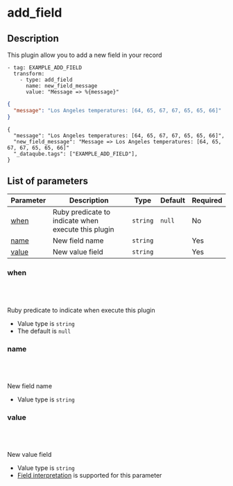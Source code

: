 # add_field <Badge type='tip' text='community' vertical='top' />

## Description

This plugin allow you to add a new field in your record


<CodeGroup>
  <CodeGroupItem title='CONFIG'>

```yaml{3-5}
- tag: EXAMPLE_ADD_FIELD
  transform:
    - type: add_field
      name: new_field_message
      value: "Message => %{message}"
```

  </CodeGroupItem>
  <CodeGroupItem title='EVENT'>

  ```json
  {
    "message": "Los Angeles temperatures: [64, 65, 67, 67, 65, 65, 66]"
  }
  ```
  
  </CodeGroupItem>
  <CodeGroupItem title='OUTPUT'>
  
  ```json{3}
  {
    "message": "Los Angeles temperatures: [64, 65, 67, 67, 65, 65, 66]",
    "new_field_message": "Message => Los Angeles temperatures: [64, 65, 67, 67, 65, 65, 66]"
    "_dataqube.tags": ["EXAMPLE_ADD_FIELD"],
  }
  ```
  
  </CodeGroupItem>
</CodeGroup>
  

## List of parameters

| Parameter | Description | Type | Default | Required |
|---|---|---|---|---|
| [when](#when) | Ruby predicate to indicate when execute this plugin | <code>string</code> | `null` | No |
| [name](#name) | New field name | <code>string</code> |  | Yes |
| [value](#value) | New value field | <code>string</code> |  | Yes |

### when

<br/>
<Badge type='warning' text='optional' vertical='bottom' />
<br/><br/>
Ruby predicate to indicate when execute this plugin

- Value type is <code>string</code>
- The default is `null`

### name

<br/>
<Badge type='tip' text='required' vertical='bottom' />
<br/><br/>
New field name

- Value type is <code>string</code>

### value

<br/>
<Badge type='tip' text='required' vertical='bottom' />
<br/><br/>
New value field

- Value type is <code>string</code>
- [Field interpretation](#) is supported for this parameter

